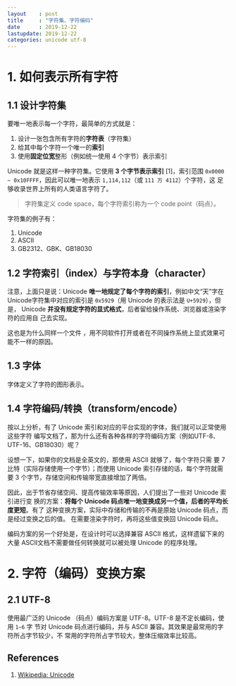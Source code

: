 ```yaml
---
layout    : post
title     : "字符集、字符编码"
date      : 2019-12-22
lastupdate: 2019-12-22
categories: unicode utf-8
---
```


# 1. 如何表示所有字符

## 1.1 设计字符集

要唯一地表示每一个字符，最简单的方式就是：

1. 设计一张包含所有字符的**字符表**（字符集）
1. 给其中每个字符一个唯一的**索引**
1. 使用**固定位宽**整形（例如统一使用 4 个字节）表示索引

Unicode 就是这样一种字符集。它使用 **3 个字节表示索引** [1]，索引范围 `0x0000 ~
0x10FFFF`，因此可以唯一地表示 `1,114,112`（或 `111 万 4112`）个字符，这
足够收录世界上所有的人类语言字符了。

> 字符集定义 code space，每个字符索引称为一个 code point（码点）。

字符集的例子有：

1. Unicode
1. ASCII
1. GB2312、GBK、GB18030

## 1.2 字符索引（index）与字符本身（character）

注意，上面只是说：Unicode **唯一地规定了每个字符的索引**，例如中文“天”字在
Unicode字符集中对应的索引是 `0x5929`（用 Unicode 的表示法是 `U+5929`），但是，
Unicode **并没有规定字符的显式格式**，后者留给操作系统、浏览器或渲染字符的应用自
己去实现。

这也是为什么同样一个文件
，用不同软件打开或者在不同操作系统上显式效果可能不一样的原因。

## 1.3 字体

字体定义了字符的图形表示。

## 1.4 字符编码/转换（transform/encode）

按以上分析，有了 Unicode 索引和对应的平台实现的字体，我们就可以正常使用这些字符
编写文档了，那为什么还有各种各样的字符编码方案（例如UTF-8、UTF-16、GB18030）呢？

设想一下，如果你的文档是全英文的，那使用 ASCII 就够了，每个字符只需
要 7 比特（实际存储使用一个字节）；而使用 Unicode 索引存储的话，每个字符就需要 3
个字节，存储空间和传输带宽直接增加了两倍。

因此，出于节省存储空间、提高传输效率等原因，人们提出了一些对 Unicode 索引进行变
换的方案：**将每个 Unicode 码点唯一地变换成另一个值，后者的平均长度更短**。有了
这种变换方案，实际中存储和传输的不再是原始 Unicode 码点，而是经过变换之后的值。
在需要渲染字符时，再将这些值变换回 Unicode 码点。

编码方案的另一个好处是，在设计时可以选择兼容 ASCII 格式，这样遗留下来的大量
ASCII文档不需要做任何转换就可以被处理 Unicode 的程序处理。

# 2. 字符（编码）变换方案

## 2.1 UTF-8

使用最广泛的 Unicode （码点）编码方案是 UTF-8。UTF-8 是不定长编码，使用 `1~6` 字
节对 Unicode 码点进行编码，并与 ASCII 兼容。其效果是最常用的字符所占字节较少，不
常用的字符所占字节较大，整体压缩效率比较高。

## References

1. [Wikipedia: Unicode](https://en.wikipedia.org/wiki/Unicode)
